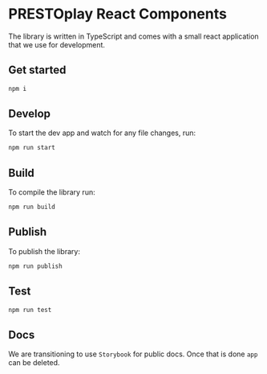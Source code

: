 # PRESTOplay React Components

The library is written in TypeScript and comes with a small react application that we use for development.

## Get started

```sh
npm i
```

## Develop

To start the dev app and watch for any file changes, run:
```sh
npm run start
```

## Build

To compile the library run:
```sh
npm run build
```

## Publish

To publish the library:
```sh
npm run publish
```

## Test

```sh
npm run test
```

## Docs

We are transitioning to use `Storybook` for public docs. Once that is done `app` can be deleted.
